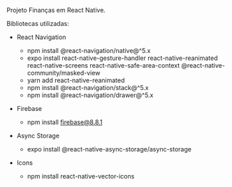 Projeto Finanças em React Native.

Bibliotecas utilizadas:

* React Navigation
    - npm install @react-navigation/native@^5.x
    - expo install react-native-gesture-handler react-native-reanimated react-native-screens react-native-safe-area-context @react-native-community/masked-view
    - yarn add react-native-reanimated
    - npm install @react-navigation/stack@^5.x
    - npm install @react-navigation/drawer@^5.x

* Firebase
    - npm install firebase@8.8.1

* Async Storage
    - expo install @react-native-async-storage/async-storage

* Icons
    - npm install react-native-vector-icons

